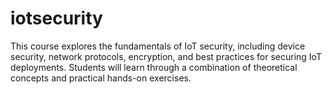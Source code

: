 # iotsecurity
This course explores the fundamentals of IoT security, including device security, network protocols, encryption, and best practices for securing IoT deployments. Students will learn through a combination of theoretical concepts and practical hands-on exercises.
